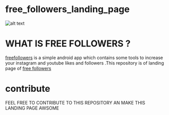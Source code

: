 # free_followers_landing_page

![alt text](https://github.com/developer-boy-sdowner/free_followers_landing_page/blob/main/app.jpg)

#  WHAT IS FREE FOLLOWERS ?

[freefollowers](https://freefollowersapp.netlify.app/) is a simple android app which contains some tools to increase your instagram and youtube likes and followers
.This repository is of landing page of [free followers](https://freefollowersapp.netlify.app/) 

# contribute

FEEL FREE TO CONTRIBUTE TO THIS REPOSITORY AN MAKE THIS LANDING PAGE AWSOME



